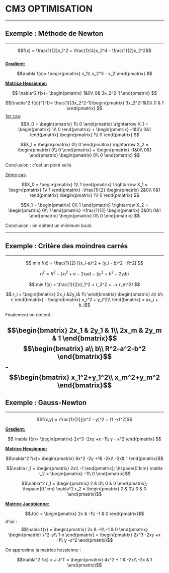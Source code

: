 # CM3 OPTIMISATION 

-----

## Exemple : Méthode de Newton
___________________

$$f(x) = \frac{1}{2}x_1^2 + \frac{1}{4}x_2^4 - \frac{1}{2}x_2^2$$     
<u>__Gradient:__</u>

$$\nabla f(x)= \begin{pmatrix}  
x_1\\
x_2^3 - x_2
\end{pmatrix}
$$

<u>__Matrice Hessienne:__</u>

$$
\nabla^2 f(x)= \begin{pmatrix}
1&0\\
0& 3x_2^2-1
\end{pmatrix}
$$

$$(\nabla^2 f(x))^{-1}= \frac{1}{3x_2^2-1}\begin{pmatrix}
3x_2^2-1&0\\
0 & 1
\end{pmatrix}
$$
<u>1er cas</u>:
$$X_0 = \begin{pmatrix}
1\\ 
0 
\end{pmatrix}
\rightarrow
X_1 = \begin{pmatrix}
1\\ 
0 
\end{pmatrix} +
\begin{pmatrix}
-1&0\\
0&1
\end{pmatrix}
\begin{pmatrix}
1\\
0
\end{pmatrix}
$$

$$X_1 = \begin{pmatrix}
0\\ 
0 
\end{pmatrix}
\rightarrow
X_2 = \begin{pmatrix}
0\\ 
0 
\end{pmatrix} +
\begin{pmatrix}
-1&0\\
0&1
\end{pmatrix}
\begin{pmatrix}
0\\
0
\end{pmatrix}
$$

Conclusion : c'est un point selle  

<u>2ème cas</u>:

$$X_0 = \begin{pmatrix}
1\\ 
1 
\end{pmatrix}
\rightarrow
X_1 = \begin{pmatrix}
1\\ 
1 
\end{pmatrix} -\frac{1}{2}
\begin{pmatrix}
2&0\\
0&1
\end{pmatrix}
\begin{pmatrix}
1\\
0
\end{pmatrix}
$$

$$X_1 = \begin{pmatrix}
0\\ 
1 
\end{pmatrix}
\rightarrow
X_2 = \begin{pmatrix}
0\\ 
1
\end{pmatrix} -\frac{1}{2}
\begin{pmatrix}
2&0\\
0&1
\end{pmatrix}
\begin{pmatrix}
0\\
0
\end{pmatrix}
$$

Conclusion : on obitent un minimum local.

-------------------
## Exemple : Critère des moindres carrés
-----------

 $$ min
 f(x) = \frac{1}{2} [(x_i-a)^2 + (y_i - b)^2 - R^2]
 $$

$$ 
r_i^2 = R^2 - (x_i^2 + a -2x_ia) - (y_i^2+b^2-2y_ib)
$$
 
$$ 
min f(x) = \frac{1}{2}(r_1^2 + r_2^2 +...+ r_m^2)
$$

$$
r_i = \begin{bmatrix}
2x_i &2y_i& 1\\
\end{bmatrix}
\begin{bmatrix}
a\\
b\\
c
\end{bmatrix} - 
\begin{bmatrix}
x_i^2 + y_i^2\\
\end{bmatrix} = ax_i + b_i$$

Finalement on obtient :

$$\begin{bmatrix}
2x_1 & 2y_1 & 1\\
2x_m & 2y_m & 1
\end{bmatrix}$$
$$\begin{bmatrix}
a\\
b\\
R^2-a^2-b^2
\end{bmatrix}$$ -
$$\begin{bmatrix}
x_1^2+y_1^2\\
x_m^2+y_m^2
\end{bmatrix}$$
-------------------
## Exemple : Gauss-Newton
-----------

$$f(x,y) = \frac{1}{2}[(x^2 - y)^2 + (1 -x)^2]$$ 
      
<u>__Gradient:__</u>

$$
\nabla f(x)= \begin{pmatrix}
2x^3 -2xy +x -1\\
y - x^2
\end{pmatrix}
$$

<u>__Matrice Hessienne:__</u>

$$\nabla^2 f(x)= \begin{pmatrix}
6x^2 -2y +1& -2x\\
-2x&  1
\end{pmatrix}$$

$$\nabla r_1 = \begin{pmatrix}
2x\\
-1
\end{pmatrix}; \hspace{0.1cm}
\nabla r_2 = \begin{pmatrix}
-1\\
0
\end{pmatrix}$$

$$\nabla^2 r_1 = \begin{pmatrix}
2 & 0\\
0 & 0
\end{pmatrix}; \hspace{0.1cm}
\nabla^2 r_2 = \begin{pmatrix}
0 & 0\\
0 & 0
\end{pmatrix}$$

<u>__Matrice Jacobienne:__</u>

$$J(x) = \begin{pmatrix}
2x & -1\\
-1 & 0
\end{pmatrix}$$
d'où :
$$\nabla f(x) = \begin{pmatrix}
2x & -1\\
-1 & 0
\end{pmatrix}
\begin{pmatrix}
x^2-y\\
1-x
\end{pmatrix} = \begin{pmatrix}
2x^3 -2xy +x -1\\
y -x^2
\end{pmatrix}$$ 

On approxime la matrice hessienne :

$$\nabla^2 f(x) = J.J^T = \begin{pmatrix}
4x^2 + 1 & -2x\\
-2x & 1
\end{pmatrix}$$




